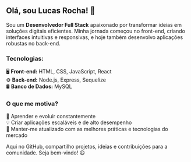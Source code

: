## Olá, sou Lucas Rocha! 👋

Sou um **Desenvolvedor Full Stack** apaixonado por transformar ideias em soluções digitais eficientes. Minha jornada começou no front-end, criando interfaces intuitivas e responsivas, e hoje também desenvolvo aplicações robustas no back-end.

### Tecnologias:

🖥️ **Front-end:** HTML, CSS, JavaScript, React  
⚙️ **Back-end:** Node.js, Express, Sequelize  
🛢️ **Banco de Dados:** MySQL  

### O que me motiva?

🚀 Aprender e evoluir constantemente  
💡 Criar aplicações escaláveis e de alto desempenho  
📌 Manter-me atualizado com as melhores práticas e tecnologias do mercado  

Aqui no GitHub, compartilho projetos, ideias e contribuições para a comunidade. Seja bem-vindo! 😃

<!--
**lucasrochabz/lucasrochabz** is a ✨ _special_ ✨ repository because its `README.md` (this file) appears on your GitHub profile.

Here are some ideas to get you started:

- 🔭 I’m currently working on ...
- 🌱 I’m currently learning ...
- 👯 I’m looking to collaborate on ...
- 🤔 I’m looking for help with ...
- 💬 Ask me about ...
- 📫 How to reach me: ...
- 😄 Pronouns: ...
- ⚡ Fun fact: ...
-->
